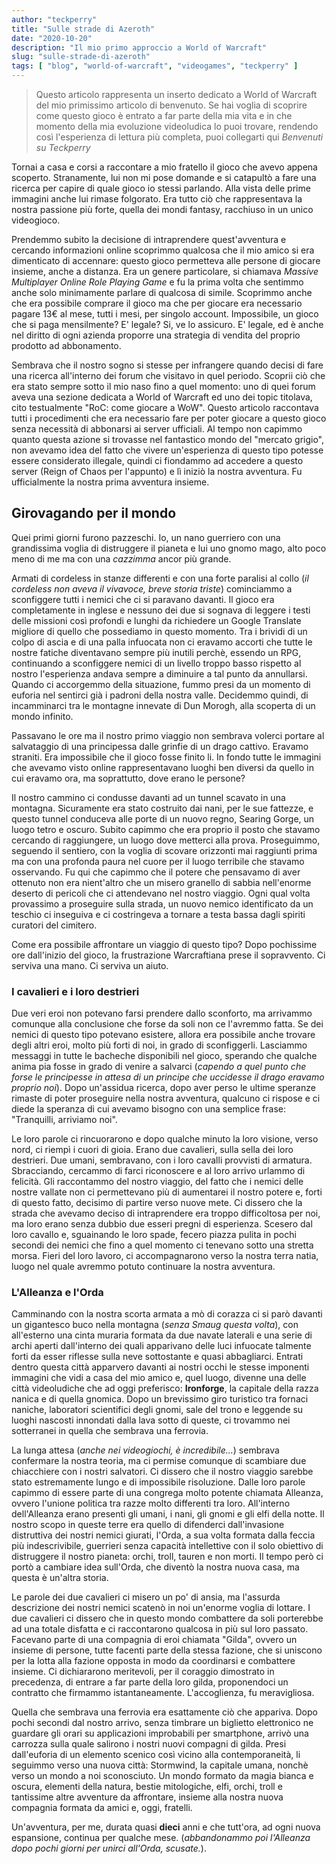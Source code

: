 ```yaml
---
author: "teckperry"
title: "Sulle strade di Azeroth"
date: "2020-10-20"
description: "Il mio primo approccio a World of Warcraft"
slug: "sulle-strade-di-azeroth"
tags: [ "blog", "world-of-warcraft", "videogames", "teckperry" ]
---
```


> Questo articolo rappresenta un inserto dedicato a World of Warcraft del mio primissimo articolo di benvenuto. Se hai voglia di scoprire come questo gioco è entrato a far parte della mia vita e in che momento della mia evoluzione videoludica lo puoi trovare, rendendo così l'esperienza di lettura più completa, puoi collegarti qui *Benvenuti su Teckperry*

Tornai a casa e corsi a raccontare a mio fratello il gioco che avevo appena scoperto. Stranamente, lui non mi pose domande e si catapultò a fare una ricerca per capire di quale gioco io stessi parlando. Alla vista delle prime immagini anche lui rimase folgorato. Era tutto ciò che rappresentava la nostra passione più forte, quella dei mondi fantasy, racchiuso in un unico videogioco. 

Prendemmo subito la decisione di intraprendere quest'avventura e cercando informazioni online scoprimmo qualcosa che il mio amico si era dimenticato di accennare: questo gioco permetteva alle persone di giocare insieme, anche a distanza. Era un genere particolare, si chiamava *Massive Multiplayer Online Role Playing Game* e fu la prima volta che sentimmo anche solo minimamente parlare di qualcosa di simile. Scoprimmo anche che era possibile comprare il gioco ma che per giocare era necessario pagare 13€ al mese, tutti i mesi, per singolo account. Impossibile, un gioco che si paga mensilmente? E' legale? Si, ve lo assicuro. E' legale, ed è anche nel diritto di ogni azienda proporre una strategia di vendita del proprio prodotto ad abbonamento. 

Sembrava che il nostro sogno si stesse per infrangere quando decisi di fare una ricerca all'interno dei forum che visitavo in quel periodo. Scoprii ciò che era stato sempre sotto il mio naso fino a quel momento: uno di quei forum aveva una sezione dedicata a World of Warcraft ed uno dei topic titolava, cito testualmente "RoC: come giocare a WoW". Questo articolo raccontava tutti i procedimenti che era necessario fare per poter giocare a questo gioco senza necessità di abbonarsi ai server ufficiali. Al tempo non capimmo quanto questa azione si trovasse nel fantastico mondo del "mercato grigio", non avevamo idea del fatto che vivere un'esperienza di questo tipo potesse essere considerato illegale, quindi ci fiondammo ad accedere a questo server (Reign of Chaos per l'appunto) e lì iniziò la nostra avventura. Fu ufficialmente la nostra prima avventura insieme.

## Girovagando per il mondo
Quei primi giorni furono pazzeschi. Io, un nano guerriero con una grandissima voglia di distruggere il pianeta e lui uno gnomo mago, alto poco meno di me ma con una *cazzimma* ancor più grande.

Armati di cordeless in stanze differenti e con una forte paralisi al collo (*il cordeless non aveva il vivavoce, breve storia triste*) cominciammo a sconfiggere tutti i nemici che ci si paravano davanti. Il gioco era completamente in inglese e nessuno dei due si sognava di leggere i testi delle missioni così profondi e lunghi da richiedere un Google Translate migliore di quello che possediamo in questo momento. Tra i brividi di un colpo di ascia e di una palla infuocata non ci eravamo accorti che tutte le nostre fatiche diventavano sempre più inutili perchè, essendo un RPG, continuando a sconfiggere nemici di un livello troppo basso rispetto al nostro l'esperienza andava sempre a diminuire a tal punto da annullarsi. Quando ci accorgemmo della situazione, fummo presi da un momento di euforia nel sentirci già i padroni della nostra valle. Decidemmo quindi, di incamminarci tra le montagne innevate di Dun Morogh, alla scoperta di un mondo infinito.

Passavano le ore ma il nostro primo viaggio non sembrava volerci portare al salvataggio di una principessa dalle grinfie di un drago cattivo. Eravamo straniti. Era impossibile che il gioco fosse finito li. In fondo tutte le immagini che avevamo visto online rappresentavano luoghi ben diversi da quello in cui eravamo ora, ma soprattutto, dove erano le persone?

Il nostro cammino ci condusse davanti ad un tunnel scavato in una montagna. Sicuramente era stato costruito dai nani, per le sue fattezze, e questo tunnel conduceva alle porte di un nuovo regno, Searing Gorge, un luogo tetro e oscuro. Subito capimmo che era proprio il posto che stavamo cercando di raggiungere, un luogo dove metterci alla prova. Proseguimmo, seguendo il sentiero, con la voglia di scovare orizzonti mai raggiunti prima ma con una profonda paura nel cuore per il luogo terribile che stavamo osservando. Fu qui che capimmo che il potere che pensavamo di aver ottenuto non era nient'altro che un misero granello di sabbia nell'enorme deserto di pericoli che ci attendevano nel nostro viaggio. Ogni qual volta provassimo a proseguire sulla strada, un nuovo nemico identificato da un teschio ci inseguiva e ci costringeva a tornare a testa bassa dagli spiriti curatori del cimitero.

Come era possibile affrontare un viaggio di questo tipo? Dopo pochissime ore dall'inizio del gioco, la frustrazione Warcraftiana prese il sopravvento. Ci serviva una mano. Ci serviva un aiuto.

### I cavalieri e i loro destrieri

Due veri eroi non potevano farsi prendere dallo sconforto, ma arrivammo comunque alla conclusione che forse da soli non ce l'avremmo fatta. Se dei nemici di questo tipo potevano esistere, allora era possibile anche trovare degli altri eroi, molto più forti di noi, in grado di sconfiggerli. Lasciammo messaggi in tutte le bacheche disponibili nel gioco, sperando che qualche anima pia fosse in grado di venire a salvarci (*capendo a quel punto che forse le principesse in attesa di un principe che uccidesse il drago eravamo proprio noi*). Dopo un'assidua ricerca, dopo aver perso le ultime speranze rimaste di poter proseguire nella nostra avventura, qualcuno ci rispose e ci diede la speranza di cui avevamo bisogno con una semplice frase: "Tranquilli, arriviamo noi". 

Le loro parole ci rincuorarono e dopo qualche minuto la loro visione, verso nord, ci riempì i cuori di gioia. Erano due cavalieri, sulla sella dei loro destrieri. Due umani, sembravano, con i loro cavalli provvisti di armatura.
Sbracciando, cercammo di farci riconoscere e al loro arrivo urlammo di felicità. Gli raccontammo del nostro viaggio, del fatto che i nemici delle nostre vallate non ci permettevano più di aumentarei il nostro potere e, forti di questo fatto, decisimo di partire verso nuove mete. Ci dissero che la strada che avevamo deciso di intraprendere era troppo difficoltosa per noi, ma loro erano senza dubbio due esseri pregni di esperienza. Scesero dal loro cavallo e, sguainando le loro spade, fecero piazza pulita in pochi secondi dei nemici che fino a quel momento ci tenevano sotto una stretta morsa. Fieri del loro lavoro, ci accompagnarono verso la nostra terra natia, luogo nel quale avremmo potuto continuare la nostra avventura.

### L'Alleanza e l'Orda

Camminando con la nostra scorta armata a mò di corazza ci si parò davanti un gigantesco buco nella montagna (*senza Smaug questa volta*), con all'esterno una cinta muraria formata da due navate laterali e una serie di archi aperti dall'interno dei quali apparivano delle luci infuocate talmente forti da esser riflesse sulla neve sottostante e quasi abbagliarci. Entrati dentro questa città apparvero davanti ai nostri occhi le stesse imponenti immagini che vidi a casa del mio amico e, quel luogo, divenne una delle città videoludiche che ad oggi preferisco: **Ironforge**, la capitale della razza nanica e di quella gnomica. Dopo un brevissimo giro turistico tra fornaci naniche, laboratori scientifici degli gnomi, sale del trono e leggende su luoghi nascosti innondati dalla lava sotto di queste, ci trovammo nei sotterranei in quella che sembrava una ferrovia.

La lunga attesa (*anche nei videogiochi, è incredibile...*) sembrava confermare la nostra teoria, ma ci permise comunque di scambiare due chiacchiere con i nostri salvatori. Ci dissero che il nostro viaggio sarebbe stato estremamente lungo e di impossibile risoluzione. Dalle loro parole capimmo di essere parte di una congrega molto potente chiamata Alleanza, ovvero l'unione politica tra razze molto differenti tra loro. All'interno dell'Alleanza erano presenti gli umani, i nani, gli gnomi e gli elfi della notte. Il nostro scopo in queste terre era quello di difenderci dall'invasione distruttiva dei nostri nemici giurati, l'Orda, a sua volta formata dalla feccia più indescrivibile, guerrieri senza capacità intellettive con il solo obiettivo di distruggere il nostro pianeta: orchi, troll, tauren e non morti. Il tempo però ci portò a cambiare idea sull'Orda, che diventò la nostra nuova casa, ma questa è un'altra storia. 

Le parole dei due cavalieri ci misero un po' di ansia, ma l'assurda descrizione dei nostri nemici scatenò in noi un'enorme voglia di lottare. I due cavalieri ci dissero che in questo mondo combattere da soli porterebbe ad una totale disfatta e ci raccontarono qualcosa in più sul loro passato. Facevano parte di una compagnia di eroi chiamata "Gilda", ovvero un insieme di persone, tutte facenti parte della stessa fazione, che si uniscono per la lotta alla fazione opposta in modo da coordinarsi e combattere insieme. Ci dichiararono meritevoli, per il coraggio dimostrato in precedenza, di entrare a far parte della loro gilda, proponendoci un contratto che firmammo istantaneamente. L'accoglienza, fu meravigliosa.

Quella che sembrava una ferrovia era esattamente ciò che appariva. Dopo pochi secondi dal nostro arrivo, senza timbrare un biglietto elettronico ne guardare gli orari su applicazioni improbabili per smartphone, arrivò una carrozza sulla quale salirono i nostri nuovi compagni di gilda. Presi dall'euforia di un elemento scenico così vicino alla contemporaneità, li seguimmo verso una nuova città: Stormwind, la capitale umana, nonchè verso un mondo a noi sconosciuto. Un mondo formato da magia bianca e oscura, elementi della natura, bestie mitologiche, elfi, orchi, troll e tantissime altre avventure da affrontare, insieme alla nostra nuova compagnia formata da amici e, oggi, fratelli.

Un'avventura, per me, durata quasi **dieci** anni e che tutt'ora, ad ogni nuova espansione, continua per qualche mese. (*abbandonammo poi l'Alleanza dopo pochi giorni per unirci all'Orda, scusate.*).
